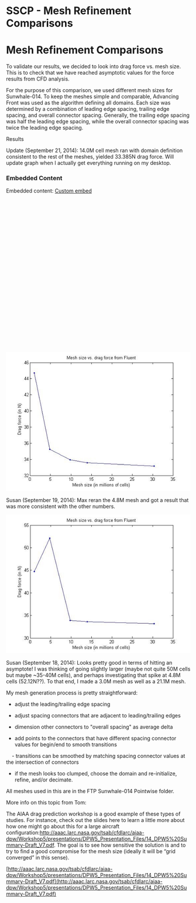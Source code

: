 # SSCP - Mesh Refinement Comparisons

# Mesh Refinement Comparisons

To validate our results, we decided to look into drag force vs. mesh size. This is to check that we have reached asymptotic values for the force results from CFD analysis. 

For the purpose of this comparison, we used different mesh sizes for Sunwhale-014. To keep the meshes simple and comparable, Advancing Front was used as the algorithm defining all domains. Each size was determined by a combination of leading edge spacing, trailing edge spacing, and overall connector spacing. Generally, the trailing edge spacing was half the leading edge spacing, while the overall connector spacing was twice the leading edge spacing. 

Results

Update (September 21, 2014): 14.0M cell mesh ran with domain definition consistent to the rest of the meshes, yielded 33.385N drag force. Will update graph when I actually get everything running on my desktop.

### Embedded Content

Embedded content: [Custom embed]()

<iframe width="100%" height="400" src="" frameborder="0"></iframe>

![](../../../../../assets/image_a330144a50.jpg)

Susan (September 19, 2014): Max reran the 4.8M mesh and got a result that was more consistent with the other numbers. 

![](../../../../../assets/image_7465c58e20.jpg)

Susan (September 18, 2014): Looks pretty good in terms of hitting an asymptote! I was thinking of going slightly larger (maybe not quite 50M cells but maybe ~35-40M cells), and perhaps investigating that spike at 4.8M cells (52.12N??). To that end, I made a 3.0M mesh as well as a 21.1M mesh. 

My mesh generation process is pretty straightforward:

- adjust the leading/trailing edge spacing

- adjust spacing connectors that are adjacent to leading/trailing edges

- dimension other connectors to "overall spacing" as average delta

- add points to the connectors that have different spacing connector values for begin/end to smooth transitions

    - transitions can be smoothed by matching spacing connector values at the intersection of connectors

- if the mesh looks too clumped, choose the domain and re-initialize, refine, and/or decimate. 

All meshes used in this are in the FTP Sunwhale-014 Pointwise folder. 

More info on this topic from Tom:

The AIAA drag prediction workshop is a good example of these types of studies. For instance, check out the slides here to learn a little more about how one might go about this for a large aircraft configuration:http://aaac.larc.nasa.gov/tsab/cfdlarc/aiaa-dpw/Workshop5/presentations/DPW5_Presentation_Files/14_DPW5%20Summary-Draft_V7.pdf. The goal is to see how sensitive the solution is and to try to find a good compromise for the mesh size (ideally it will be “grid converged” in this sense).

[http://aaac.larc.nasa.gov/tsab/cfdlarc/aiaa-dpw/Workshop5/presentations/DPW5_Presentation_Files/14_DPW5%20Summary-Draft_V7.pdf](http://aaac.larc.nasa.gov/tsab/cfdlarc/aiaa-dpw/Workshop5/presentations/DPW5_Presentation_Files/14_DPW5%20Summary-Draft_V7.pdf)

